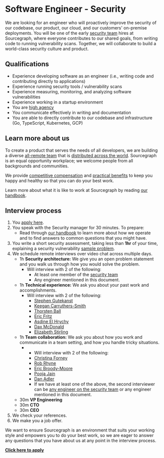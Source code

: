 # Software Engineer - Security

We are looking for an engineer who will proactively improve the security of our codebase, our product, our cloud, and our customers' on-premise deployments. You will be one of the early [security team](../security/index.md) hires at Sourcegraph, where everyone contributes to our shared goals, from writing code to running vulnerability scans. Together, we will collaborate to build a world-class security culture and product.

## Qualifications

- Experience developing software as an engineer (i.e., writing code and contributing directly to applications)
- Experience running security tools / vulnerability scans
- Experience measuring, monitoring, and analyzing software vulnerabilities
- Experience working in a startup environment
- You are [high agency](https://twitter.com/shreyas/status/1276956836856393728)
- You communicate effectively in writing and documentation
- You are able to directly contribute to our codebase and infrastructure (Go, TypeScript, Kubernetes, GCP)

## Learn more about us

To create a product that serves the needs of all developers, we are building a diverse [all-remote team](../../../company/remote/index.md) that is [distributed across the world](../../../company/team/index.md). Sourcegraph is an equal opportunity workplace; we welcome people from all backgrounds and communities.

We provide [competitive compensation](../../people-ops/compensation.md) and [practical benefits](../../people-ops/benefits-and-perks.md) to keep you happy and healthy so that you can do your best work.

Learn more about what it is like to work at Sourcegraph by reading [our handbook](../../index.md).

## Interview process

1. You [apply here](https://jobs.lever.co/sourcegraph/c36db3e1-0ece-465d-ad7c-1eb6de9a4b22/apply).
1. You speak with the Security manager for 30 minutes. To prepare:
   - Read through [our handbook](https://github.com/sourcegraph/about) to learn more about how we operate and to find answers to common questions that you might have.
1. You write a short security assessment, taking less than **1hr** of your time, explaining a security vulnerability [sample problem](https://docs.google.com/document/d/1oXhjU_3y2uhpmWJ2hD0NTaqSanUAOlKDFFmjazAU3Rg/).
1. We schedule remote interviews over video chat across multiple days.
   - 1h **Security architecture:** We give you an open problem statement and you walk us through how you would solve the problem.
      - Will interview with 2 of the following:
         - At least one member of the [security team](../security/index.md#members)
         - Any engineer mentioned in this document.
   - 1h **Technical experience:** We ask you about your past work and accomplishments.
      - Will interview with 2 of the following:
        - [Stephen Gutekanst](../../../company/team/index.md#stephen-gutekanst)
        - [Keegan Carruthers-Smith](../../../company/team/index.md#keegan-carruthers-smith)
        - [Thorsten Ball](../../../company/team/index.md#thorsten-ball-he-him)
        - [Eric Fritz](../../../company/team/index.md#eric-fritz-he-him)
        - [Asdine El Hrychy](../../../company/team/index.md#asdine-el-hrychy)
        - [Dax McDonald](../../../company/team/index.md#dax-mcdonald-he-him)
        - [Elizabeth Stirling](../../../company/team/index.md#elizabeth-stirling-she-her)
   - 1h **Team collaboration:** We ask you about how you work and communicate in a team setting, and how you handle tricky situations.
      - - Will interview with 2 of the following:
         - [Christina Forney](../../../company/team/index.md#christina-forney-she-her)
         - [Rob Rhyne](../../../company/team/index.md#rob-rhyne)
         - [Eric Broody-Moore](../../../company/team/index.md#eric-brody-moore)
         - [Pooja Jain](../../../company/team/index.md#pooja-jain-she-her)
         - [Dan Adler](../../../company/team/index.md#dan-adler-he-him)
         - If we have at least one of the above, the second interviewer can be [any engineer on the security team](../security/index.md#members)
            or any engineer mentioned in this document.
   - 30m **VP Engineering**
   - 30m **CTO**
   - 30m **CEO**
1. We check your references.
1. We make you a job offer.

We want to ensure Sourcegraph is an environment that suits your working style and empowers you to do your best work, so we are eager to answer any questions that you have about us at any point in the interview process.

**[Click here to apply](https://jobs.lever.co/sourcegraph/c36db3e1-0ece-465d-ad7c-1eb6de9a4b22/apply)**

